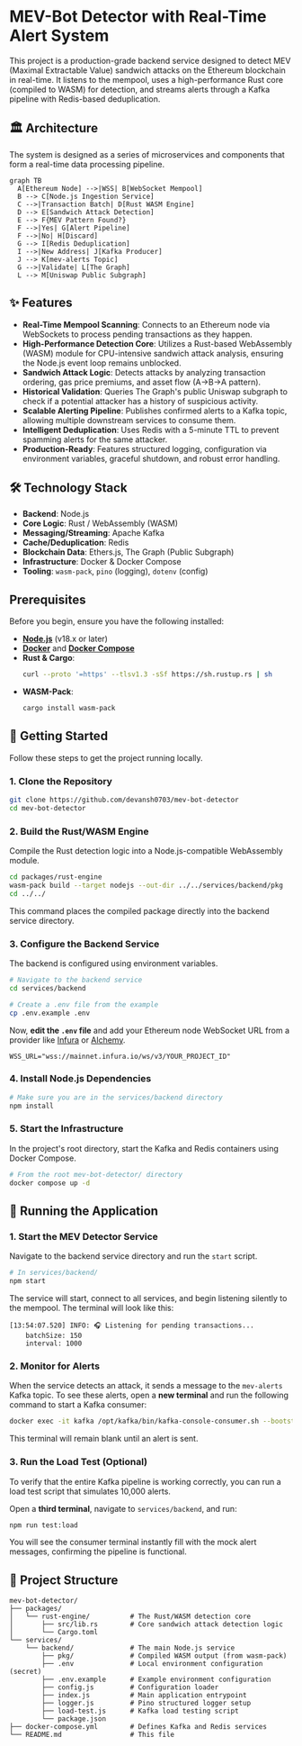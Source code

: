 # MEV-Bot Detector with Real-Time Alert System

This project is a production-grade backend service designed to detect MEV (Maximal Extractable Value) sandwich attacks on the Ethereum blockchain in real-time. It listens to the mempool, uses a high-performance Rust core (compiled to WASM) for detection, and streams alerts through a Kafka pipeline with Redis-based deduplication.

## 🏛️ Architecture

The system is designed as a series of microservices and components that form a real-time data processing pipeline.

```mermaid
graph TB
  A[Ethereum Node] -->|WSS| B[WebSocket Mempool]
  B --> C[Node.js Ingestion Service]
  C -->|Transaction Batch| D[Rust WASM Engine]
  D --> E[Sandwich Attack Detection]
  E --> F{MEV Pattern Found?}
  F -->|Yes| G[Alert Pipeline]
  F -->|No| H[Discard]
  G --> I[Redis Deduplication]
  I -->|New Address| J[Kafka Producer]
  J --> K[mev-alerts Topic]
  G -->|Validate| L[The Graph]
  L --> M[Uniswap Public Subgraph]
```

## ✨ Features

-   **Real-Time Mempool Scanning**: Connects to an Ethereum node via WebSockets to process pending transactions as they happen.
-   **High-Performance Detection Core**: Utilizes a Rust-based WebAssembly (WASM) module for CPU-intensive sandwich attack analysis, ensuring the Node.js event loop remains unblocked.
-   **Sandwich Attack Logic**: Detects attacks by analyzing transaction ordering, gas price premiums, and asset flow (A->B->A pattern).
-   **Historical Validation**: Queries The Graph's public Uniswap subgraph to check if a potential attacker has a history of suspicious activity.
-   **Scalable Alerting Pipeline**: Publishes confirmed alerts to a Kafka topic, allowing multiple downstream services to consume them.
-   **Intelligent Deduplication**: Uses Redis with a 5-minute TTL to prevent spamming alerts for the same attacker.
-   **Production-Ready**: Features structured logging, configuration via environment variables, graceful shutdown, and robust error handling.

## 🛠️ Technology Stack

-   **Backend**: Node.js
-   **Core Logic**: Rust / WebAssembly (WASM)
-   **Messaging/Streaming**: Apache Kafka
-   **Cache/Deduplication**: Redis
-   **Blockchain Data**: Ethers.js, The Graph (Public Subgraph)
-   **Infrastructure**: Docker & Docker Compose
-   **Tooling**: `wasm-pack`, `pino` (logging), `dotenv` (config)

## Prerequisites

Before you begin, ensure you have the following installed:

-   [**Node.js**](https://nodejs.org/) (v18.x or later)
-   [**Docker**](https://www.docker.com/) and [**Docker Compose**](https://docs.docker.com/compose/)
-   **Rust & Cargo**:
    ```bash
    curl --proto '=https' --tlsv1.3 -sSf https://sh.rustup.rs | sh
    ```
-   **WASM-Pack**:
    ```bash
    cargo install wasm-pack
    ```

## 🚀 Getting Started

Follow these steps to get the project running locally.

### 1. Clone the Repository

```bash
git clone https://github.com/devansh0703/mev-bot-detector
cd mev-bot-detector
```

### 2. Build the Rust/WASM Engine

Compile the Rust detection logic into a Node.js-compatible WebAssembly module.

```bash
cd packages/rust-engine
wasm-pack build --target nodejs --out-dir ../../services/backend/pkg
cd ../../
```
This command places the compiled package directly into the backend service directory.

### 3. Configure the Backend Service

The backend is configured using environment variables.

```bash
# Navigate to the backend service
cd services/backend

# Create a .env file from the example
cp .env.example .env
```

Now, **edit the `.env` file** and add your Ethereum node WebSocket URL from a provider like [Infura](https://infura.io/) or [Alchemy](https://www.alchemy.com/).

```env
WSS_URL="wss://mainnet.infura.io/ws/v3/YOUR_PROJECT_ID"
```

### 4. Install Node.js Dependencies

```bash
# Make sure you are in the services/backend directory
npm install
```

### 5. Start the Infrastructure

In the project's root directory, start the Kafka and Redis containers using Docker Compose.

```bash
# From the root mev-bot-detector/ directory
docker compose up -d
```

## 🏃 Running the Application

### 1. Start the MEV Detector Service

Navigate to the backend service directory and run the `start` script.

```bash
# In services/backend/
npm start
```

The service will start, connect to all services, and begin listening silently to the mempool. The terminal will look like this:

```
[13:54:07.520] INFO: 🎧 Listening for pending transactions...
    batchSize: 150
    interval: 1000
```

### 2. Monitor for Alerts

When the service detects an attack, it sends a message to the `mev-alerts` Kafka topic. To see these alerts, open a **new terminal** and run the following command to start a Kafka consumer:

```bash
docker exec -it kafka /opt/kafka/bin/kafka-console-consumer.sh --bootstrap-server localhost:9092 --topic mev-alerts --from-beginning
```

This terminal will remain blank until an alert is sent.

### 3. Run the Load Test (Optional)

To verify that the entire Kafka pipeline is working correctly, you can run a load test script that simulates 10,000 alerts.

Open a **third terminal**, navigate to `services/backend`, and run:

```bash
npm run test:load
```

You will see the consumer terminal instantly fill with the mock alert messages, confirming the pipeline is functional.

## 📁 Project Structure

```
mev-bot-detector/
├── packages/
│   └── rust-engine/          # The Rust/WASM detection core
│       ├── src/lib.rs        # Core sandwich attack detection logic
│       └── Cargo.toml
└── services/
    └── backend/              # The main Node.js service
        ├── pkg/              # Compiled WASM output (from wasm-pack)
        ├── .env              # Local environment configuration (secret)
        ├── .env.example      # Example environment configuration
        ├── config.js         # Configuration loader
        ├── index.js          # Main application entrypoint
        ├── logger.js         # Pino structured logger setup
        ├── load-test.js      # Kafka load testing script
        └── package.json
├── docker-compose.yml        # Defines Kafka and Redis services
└── README.md                 # This file
```
